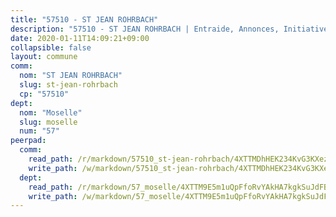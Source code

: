 ```yaml
---
title: "57510 - ST JEAN ROHRBACH"
description: "57510 - ST JEAN ROHRBACH | Entraide, Annonces, Initiatives"
date: 2020-01-11T14:09:21+09:00
collapsible: false
layout: commune
comm:
  nom: "ST JEAN ROHRBACH"
  slug: st-jean-rohrbach
  cp: "57510"
dept:
  nom: "Moselle"
  slug: moselle
  num: "57"
peerpad:
  comm:
    read_path: /r/markdown/57510_st-jean-rohrbach/4XTTMDhHEK234KvG3KXezDGyjzUtMNFVU4tf2rYnbFDPCbpzc
    write_path: /w/markdown/57510_st-jean-rohrbach/4XTTMDhHEK234KvG3KXezDGyjzUtMNFVU4tf2rYnbFDPCbpzc-K3TgUaRk2pVFjcCakSUN9x65yjf1ZWeKCB5SxFNthJcnwLP1YTzHRQ4njEAQHgMZZUP5pTaxPR3aWrTj44R7W5nzs4YAxxuhYE8dFbpRyJ8QfjBwGMoLvzgi7upk8cjQpkXCdXbn
  dept:
    read_path: /r/markdown/57_moselle/4XTTM9E5m1uQpFfoRvYAkHA7kgkSuJdFBSCmoLnZ6YvxmqAKj
    write_path: /w/markdown/57_moselle/4XTTM9E5m1uQpFfoRvYAkHA7kgkSuJdFBSCmoLnZ6YvxmqAKj-K3TgTxpsRhjGfb3pJqDaX4rYTLkyLoK3BLA4awBfhTSCoyNhResrhhmfsEF8aKnccedt5XoBzWeRYfKxQxNKv71ETcpGharLRE7rdgTKY3uSaW3Du2dz8v23YEY268mfYmweTFnR
---
```


